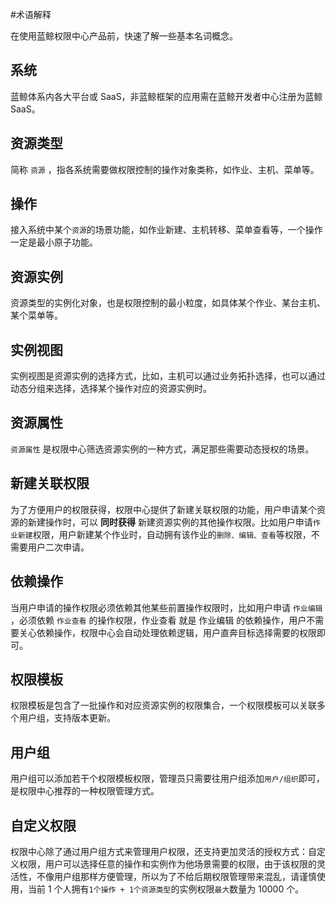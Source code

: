 #术语解释

在使用蓝鲸权限中心产品前，快速了解一些基本名词概念。

## 系统 

蓝鲸体系内各大平台或 SaaS，非蓝鲸框架的应用需在蓝鲸开发者中心注册为蓝鲸 SaaS。

## 资源类型 

简称 `资源` ，指各系统需要做权限控制的操作对象类称，如作业、主机、菜单等。

## 操作 

接入系统中某个`资源`的场景功能，如作业新建、主机转移、菜单查看等，一个操作一定是最小原子功能。

## 资源实例 

资源类型的实例化对象，也是权限控制的最小粒度，如具体某个作业、某台主机、某个菜单等。

## 实例视图

实例视图是资源实例的选择方式，比如，主机可以通过业务拓扑选择，也可以通过动态分组来选择，选择某个操作对应的资源实例时。

## 资源属性

 `资源属性` 是权限中心筛选资源实例的一种方式，满足那些需要动态授权的场景。

## 新建关联权限

为了方便用户的权限获得，权限中心提供了新建关联权限的功能，用户申请某个资源的新建操作时，可以 **同时获得** 新建资源实例的其他操作权限。比如用户申请`作业新建`权限，用户新建某个作业时，自动拥有该作业的`删除、编辑、查看`等权限，不需要用户二次申请。

## 依赖操作

当用户申请的操作权限必须依赖其他某些前置操作权限时，比如用户申请 `作业编辑` ，必须依赖 `作业查看` 的操作权限，作业查看 就是 作业编辑 的依赖操作，用户不需要关心依赖操作，权限中心会自动处理依赖逻辑，用户直奔目标选择需要的权限即可。

## 权限模板

权限模板是包含了一批操作和对应资源实例的权限集合，一个权限模板可以关联多个用户组，支持版本更新。

## 用户组

用户组可以添加若干个权限模板权限，管理员只需要往用户组添加`用户/组织`即可，是权限中心推荐的一种权限管理方式。

## 自定义权限

权限中心除了通过用户组方式来管理用户权限，还支持更加灵活的授权方式：自定义权限，用户可以选择任意的操作和实例作为他场景需要的权限，由于该权限的灵活性，不像用户组那样方便管理，所以为了不给后期权限管理带来混乱，请谨慎使用，当前 1 个人拥有`1个操作 + 1个资源类型`的实例权限`最大`数量为 10000 个。

